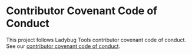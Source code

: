 Contributor Covenant Code of Conduct
=========================================

This project follows Ladybug Tools contributor covenant code of conduct. See our [contributor covenant code of conduct](https://github.com/ladybug-tools/contributing/blob/master/CODE-OF-CONDUCT.md).